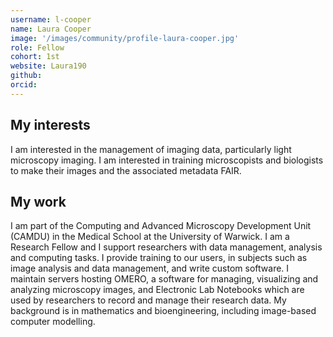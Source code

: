 ```yaml
---
username: l-cooper
name: Laura Cooper
image: '/images/community/profile-laura-cooper.jpg'
role: Fellow
cohort: 1st
website: Laura190
github: 
orcid: 
---
```


## My interests

I am interested in the management of imaging data, particularly light microscopy imaging. I am interested in training microscopists and biologists to make their images and the associated metadata FAIR.

## My work

I am part of the Computing and Advanced Microscopy Development Unit (CAMDU) in the Medical School at the University of Warwick. I am a Research Fellow and I support researchers with data management, analysis and computing tasks. I provide training to our users, in subjects such as image analysis and data management, and write custom software. I maintain servers hosting OMERO, a software for managing, visualizing and analyzing microscopy images, and Electronic Lab Notebooks which are used by researchers to record and manage their research data. My background is in mathematics and bioengineering, including image-based computer modelling.